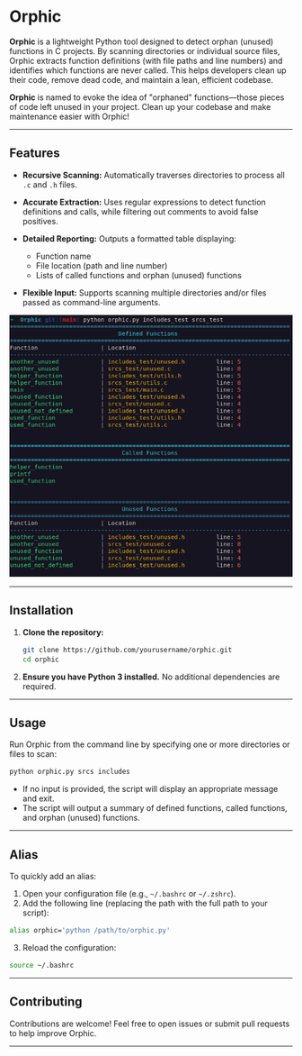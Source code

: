 # Orphic

**Orphic** is a lightweight Python tool designed to detect orphan (unused) functions in C projects.
By scanning directories or individual source files, Orphic extracts function definitions (with file paths and line numbers) and identifies which functions are never called. This helps developers clean up their code, remove dead code, and maintain a lean, efficient codebase.

**Orphic** is named to evoke the idea of "orphaned" functions—those pieces of code left unused in your project. Clean up your codebase and make maintenance easier with Orphic!

---

## Features

- **Recursive Scanning:**
  Automatically traverses directories to process all `.c` and `.h` files.

- **Accurate Extraction:**
  Uses regular expressions to detect function definitions and calls, while filtering out comments to avoid false positives.

- **Detailed Reporting:**
  Outputs a formatted table displaying:
  - Function name
  - File location (path and line number)
  - Lists of called functions and orphan (unused) functions

- **Flexible Input:**
  Supports scanning multiple directories and/or files passed as command-line arguments.

![example](image.png)

---

## Installation

1. **Clone the repository:**
   ```bash
   git clone https://github.com/yourusername/orphic.git
   cd orphic
   ```

2. **Ensure you have Python 3 installed.**
   No additional dependencies are required.

---

## Usage

Run Orphic from the command line by specifying one or more directories or files to scan:

```bash
python orphic.py srcs includes
```

- If no input is provided, the script will display an appropriate message and exit.
- The script will output a summary of defined functions, called functions, and orphan (unused) functions.

---

## Alias

To quickly add an alias:

1. Open your configuration file (e.g., `~/.bashrc` or `~/.zshrc`).
2. Add the following line (replacing the path with the full path to your script):

  ```bash
  alias orphic='python /path/to/orphic.py'
  ```

3. Reload the configuration:

  ```bash
  source ~/.bashrc
  ```

---

## Contributing

Contributions are welcome! Feel free to open issues or submit pull requests to help improve Orphic.

---

